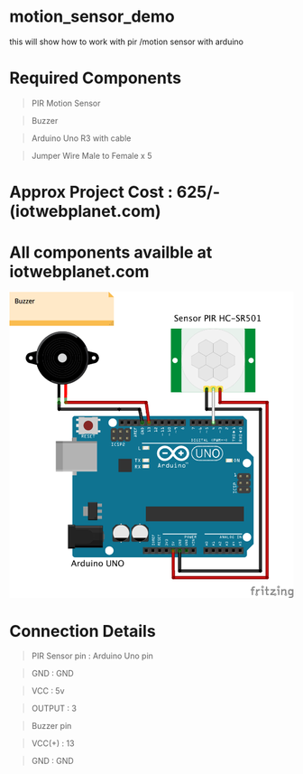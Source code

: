 # motion_sensor_demo
this will show how to work with pir /motion sensor with arduino
# Required Components
> PIR Motion Sensor 

> Buzzer

> Arduino Uno R3 with cable

> Jumper Wire Male to Female x 5 


# Approx Project Cost : 625/-(iotwebplanet.com)


# All components availble at iotwebplanet.com

![hook_up_guide](Arduino_Uno_pir_buzzer_bb-tutorial.png)

 # Connection Details
  
 > PIR Sensor pin     :        Arduino Uno pin
 
 > GND                 :       GND
 
 > VCC                  :      5v
 
 > OUTPUT                 :    3
 
 
 > Buzzer pin
 
 > VCC(+)                  :   13
 
 > GND                      :  GND
  
 

